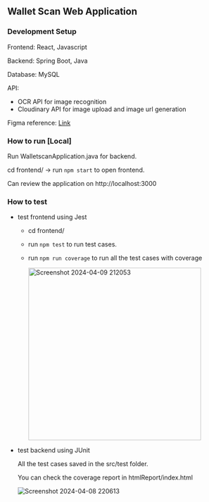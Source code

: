 ## Wallet Scan Web Application 

### Development Setup
Frontend: React, Javascript 

Backend: Spring Boot, Java

Database: MySQL

API: 
+ OCR API for image recognition
+ Cloudinary API for image upload and image url generation

Figma reference: [Link](https://www.figma.com/file/oRBFmCwK1fX05q8CBdxVXx/Wallet-Scan?type=design&node-id=0%3A1&mode=design&t=2X33eunXWXTEsIme-1)

### How to run [Local]
Run WalletscanApplication.java for backend. 

cd frontend/ -> run `npm start` to open frontend. 

Can review the application on http://localhost:3000

### How to test

+ test frontend using Jest
  - cd frontend/
  - run `npm test` to run test cases.
  - run `npm run coverage` to run all the test cases with coverage
    
    <img width="392" alt="Screenshot 2024-04-09 212053" src="https://github.com/jackiezzz24/WalletScan/assets/99145834/0b35246e-7284-4392-83d6-cd6d68e5368c">
+ test backend using JUnit
  
  All the test cases saved in the src/test folder.
  
  You can check the coverage report in htmlReport/index.html
  
  <img alt="Screenshot 2024-04-08 220613" src="https://github.com/jackiezzz24/WalletScan/assets/99145834/8bea2cd7-40aa-4ffd-9474-07f4fadc278b">
